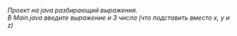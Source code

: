 *Проект на java разбирающий выражения. \
В Main.java введите выражение и 3 числа (что подставить вместо x, y и z)*
